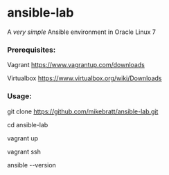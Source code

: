 # ansible-lab

A *very simple* Ansible environment in Oracle Linux 7

### Prerequisites:

Vagrant     https://www.vagrantup.com/downloads

Virtualbox  https://www.virtualbox.org/wiki/Downloads

### Usage:

git clone https://github.com/mikebratt/ansible-lab.git

cd ansible-lab

vagrant up

vagrant ssh

ansible --version
